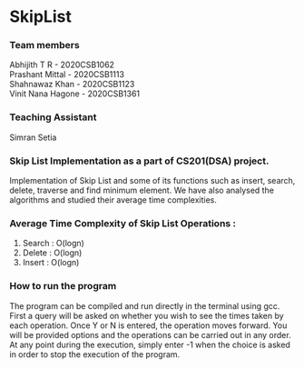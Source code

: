 # SkipList
### Team members
Abhijith T R - 2020CSB1062  
Prashant Mittal - 2020CSB1113  
Shahnawaz Khan - 2020CSB1123  
Vinit Nana Hagone - 2020CSB1361  
### Teaching Assistant
Simran Setia
### Skip List Implementation as a part of CS201(DSA) project.
Implementation of Skip List and some of its functions such as insert, search, delete, traverse and find minimum element. We have also analysed the algorithms and studied their average time complexities. 
### Average Time Complexity of Skip List Operations :
1. Search : O(logn)
2. Delete : O(logn)
3. Insert : O(logn)
### How to run the program  
The program can be compiled and run directly in the terminal using gcc.  
First a query will be asked on whether you wish to see the times taken by each operation. Once Y or N is entered, the operation moves forward. You will be provided options and the operations can be carried out in any order. At any point during the execution, simply enter -1 when the choice is asked in order to stop the execution of the program.   
